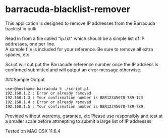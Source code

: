 # barracuda-blacklist-remover
This application is designed to remove IP addresses from the Barracuda backlist in bulk

Read in from a file called "ip.txt" which should be a simple list of IP addresses, one per line.  
A sample file is included for your reference.  Be sure to remove all extra spaces, etc

Script will out put the Barracude reference number once the IP address is confirmed submitted
and will output an error message otherwise.

###Sample Output
```
user@hostname barracuda % ./script.pl   
192.168.1.2 : Error or already removed
192.168.1.3 : Your confirmation number is BBR12345678-789-123
192.168.1.4 : Error or already removed
192.168.1.5 : Your confirmation number is BBR12345678-789-789
```

Provided without warrenty, garantee, etc  Please use responsibly and test at a smaller scale
before attmepting to submit a large list of IP addresses

Tested on MAC OSX 11.6.4
